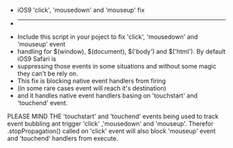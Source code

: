  * iOS9 'click', 'mousedown' and 'mouseup' fix
 * ---------------------------------------------
 * Include this script in your poject to fix 'click', 'mousedown' and 'mouseup' event
 * handling for $(window), $(document), $('body') and $('html'). By default iOS9 Safari is
 * suppressing those events in some situations and without some magic they can't be rely on.
 * This fix is blocking native event handlers from firing
 * (in some rare cases event will reach it's destination)
 * and it handles native event handlers basing on 'touchstart' and 'touchend' event.


PLEASE MIND THE 'touchstart' and 'touchend' events being used to track event bubbling ant trigger 'click' ,'mousedown' and 'mouseup'.
Therefor .stopPropagation() called on 'click' event will also block 'mouseup' event and 'touchend' handlers from execute.
